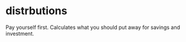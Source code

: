 # distrbutions
Pay yourself first. Calculates what you should put away for savings and investment. 
